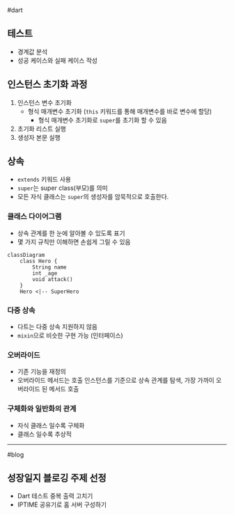 #dart
## 테스트
- 경계값 분석
- 성공 케이스와 실패 케이스 작성

## 인스턴스 초기화 과정
1. 인스턴스 변수 초기화
	- 형식 매개변수 초기화 (`this` 키워드를 통해 매개변수를 바로 변수에 할당)
		- 형식 매개변수 초기화로 `super`를 초기화 할 수 있음
2. 초기화 리스트 실행
3. 생성자 본문 실행

## 상속
- `extends` 키워드 사용
- `super`는 super class(부모)를 의미
- 모든 자식 클래스는 `super`의 생성자를 암묵적으로 호출한다.

### 클래스 다이어그램
- 상속 관계를 한 눈에 알아볼 수 있도록 표기
- 몇 가지 규칙만 이해하면 손쉽게 그릴 수 있음

```mermaid
classDiagram
	class Hero {
		String name
		int _age	
		void attack()
	}
	Hero <|-- SuperHero
```

### 다중 상속
- 다트는 다중 상속 지원하지 않음
- `mixin`으로 비슷한 구현 가능 (인터페이스)

### 오버라이드
- 기존 기능을 재정의
- 오버라이드 메서드는 호출 인스턴스를 기준으로 상속 관계를 탐색, 가장 가까이 오버라이드 된 메서드 호출

### 구체화와 일반화의 관계
- 자식 클래스 일수록 구체화
- 클래스 일수록 추상적



---
#blog
## 성장일지 블로깅 주제 선정
- Dart 테스트 중복 출력 고치기
- IPTIME 공유기로 홈 서버 구성하기
